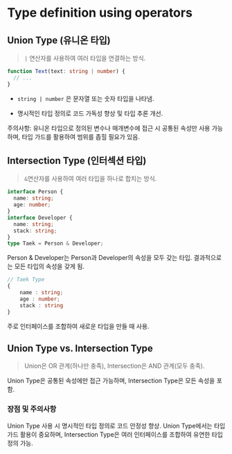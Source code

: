 # Type definition using operators

## Union Type (유니온 타입)
> `|` 연산자를 사용하여 여러 타입을 연결하는 방식.

```ts
function Text(text: string | number) {
  // ...
}
```

* `string | number` 은 문자열 또는 숫자 타입을 나타냄.

* 명시적인 타입 정의로 코드 가독성 향상 및 타입 추론 개선.

주의사항: 유니온 타입으로 정의된 변수나 매개변수에 접근 시 공통된 속성만 사용 가능하며, 타입 가드를 활용하여 범위를 좁힐 필요가 있음.


## Intersection Type (인터섹션 타입)
> `&`연산자를 사용하여 여러 타입을 하나로 합치는 방식.

```ts
interface Person {
  name: string;
  age: number;
}
interface Developer {
  name: string;
  stack: string;
}
type Taek = Person & Developer;
```

Person & Developer는 Person과 Developer의 속성을 모두 갖는 타입.
결과적으로는 모든 타입의 속성을 갖게 됨.

```ts
// Taek Type 
{
    name : string;
    age : number;
    stack : string
}
```

주로 인터페이스를 조합하여 새로운 타입을 만들 때 사용.

## Union Type vs. Intersection Type
> Union은 OR 관계(하나만 충족), Intersection은 AND 관계(모두 충족).

 Union Type은 공통된 속성에만 접근 가능하며, Intersection Type은 모든 속성을 포함.


### 장점 및 주의사항

Union Type 사용 시 명시적인 타입 정의로 코드 안정성 향상.
Union Type에서는 타입 가드 활용이 중요하며, Intersection Type은 여러 인터페이스를 조합하여 유연한 타입 정의 가능.